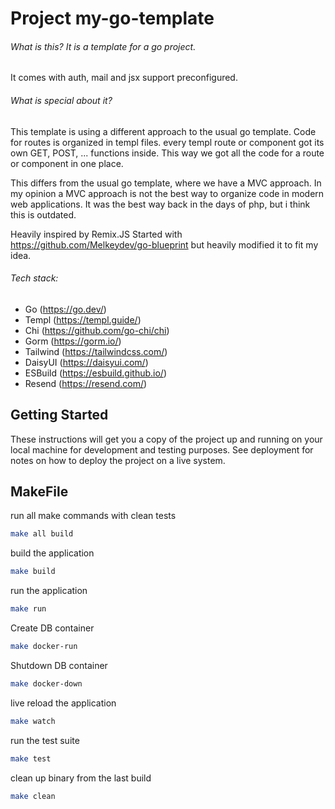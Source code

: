 # Project my-go-template

###### What is this? It is a template for a go project.

It comes with auth, mail and jsx support preconfigured.

###### What is special about it?

This template is using a different approach to the usual go template.
Code for routes is organized in templ files. every templ route or component got its own GET, POST, ... functions inside. This way we got all the code for a route or component in one place.

This differs from the usual go template, where we have a MVC approach. In my opinion a MVC approach is not the best way to organize code in modern web applications. It was the best way back in the days of php, but i think this is outdated.

Heavily inspired by Remix.JS
Started with https://github.com/Melkeydev/go-blueprint but heavily modified it to fit my idea.

###### Tech stack:

- Go (https://go.dev/)
- Templ (https://templ.guide/)
- Chi (https://github.com/go-chi/chi)
- Gorm (https://gorm.io/)
- Tailwind (https://tailwindcss.com/)
- DaisyUI (https://daisyui.com/)
- ESBuild (https://esbuild.github.io/)
- Resend (https://resend.com/)

## Getting Started

These instructions will get you a copy of the project up and running on your local machine for development and testing purposes. See deployment for notes on how to deploy the project on a live system.

## MakeFile

run all make commands with clean tests

```bash
make all build
```

build the application

```bash
make build
```

run the application

```bash
make run
```

Create DB container

```bash
make docker-run
```

Shutdown DB container

```bash
make docker-down
```

live reload the application

```bash
make watch
```

run the test suite

```bash
make test
```

clean up binary from the last build

```bash
make clean
```
